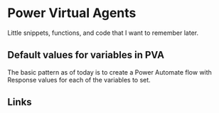 # Power Virtual Agents

Little snippets, functions, and code that I want to remember later.

## Default values for variables in PVA

The basic pattern as of today is to create a Power Automate flow with Response values for each of the variables to set. 

## Links


